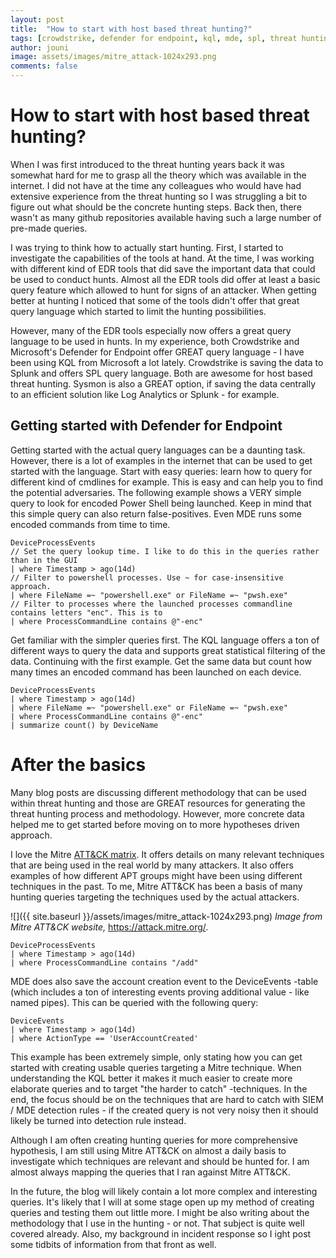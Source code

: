 ```yaml
---
layout: post
title:  "How to start with host based threat hunting?"
tags: [crowdstrike, defender for endpoint, kql, mde, spl, threat hunting]
author: jouni
image: assets/images/mitre_attack-1024x293.png
comments: false
---
```


# How to start with host based threat hunting?

When I was first introduced to the threat hunting years back it was somewhat hard for me to grasp all the theory which was available in the internet. I did not have at the time any colleagues who would have had extensive experience from the threat hunting so I was struggling a bit to figure out what should be the concrete hunting steps. Back then, there wasn't as many github repositories available having such a large number of pre-made queries.

I was trying to think how to actually start hunting. First, I started to investigate the capabilities of the tools at hand. At the time, I was working with different kind of EDR tools that did save the important data that could be used to conduct hunts. Almost all the EDR tools did offer at least a basic query feature which allowed to hunt for signs of an attacker. When getting better at hunting I noticed that some of the tools didn't offer that great query language which started to limit the hunting possibilities.

However, many of the EDR tools especially now offers a great query language to be used in hunts. In my experience, both Crowdstrike and Microsoft's Defender for Endpoint offer GREAT query language - I have been using KQL from Microsoft a lot lately. Crowdstrike is saving the data to Splunk and offers SPL query language. Both are awesome for host based threat hunting. Sysmon is also a GREAT option, if saving the data centrally to an efficient solution like Log Analytics or Splunk - for example.

## Getting started with Defender for Endpoint

Getting started with the actual query languages can be a daunting task. However, there is a lot of examples in the internet that can be used to get started with the language. Start with easy queries: learn how to query for different kind of cmdlines for example. This is easy and can help you to find the potential adversaries. The following example shows a VERY simple query to look for encoded Power Shell being launched. Keep in mind that this simple query can also return false-positives. Even MDE runs some encoded commands from time to time.

    DeviceProcessEvents 
    // Set the query lookup time. I like to do this in the queries rather than in the GUI
    | where Timestamp > ago(14d) 
    // Filter to powershell processes. Use ~ for case-insensitive approach.
    | where FileName =~ "powershell.exe" or FileName =~ "pwsh.exe"
    // Filter to processes where the launched processes commandline contains letters "enc". This is to 
    | where ProcessCommandLine contains @"-enc"

Get familiar with the simpler queries first. The KQL language offers a ton of different ways to query the data and supports great statistical filtering of the data. Continuing with the first example. Get the same data but count how many times an encoded command has been launched on each device.

    DeviceProcessEvents 
    | where Timestamp > ago(14d) 
    | where FileName =~ "powershell.exe" or FileName =~ "pwsh.exe"
    | where ProcessCommandLine contains @"-enc"
    | summarize count() by DeviceName

# After the basics

Many blog posts are discussing different methodology that can be used within threat hunting and those are GREAT resources for generating the threat hunting process and methodology. However, more concrete data helped me to get started before moving on to more hypotheses driven approach.

I love the Mitre [ATT&CK matrix](https://attack.mitre.org/). It offers details on many relevant techniques that are being used in the real world by many attackers. It also offers examples of how different APT groups might have been using different techniques in the past. To me, Mitre ATT&CK has been a basis of many hunting queries targeting the techniques used by the actual attackers.

![]({{ site.baseurl }}/assets/images/mitre_attack-1024x293.png)
_Image from Mitre ATT&CK website,_ https://attack.mitre.org/.

    DeviceProcessEvents 
    | where Timestamp > ago(14d) 
    | where ProcessCommandLine contains "/add"

MDE does also save the account creation event to the DeviceEvents -table (which includes a ton of interesting events proving additional value - like named pipes). This can be queried with the following query:

    DeviceEvents 
    | where Timestamp > ago(14d) 
    | where ActionType == 'UserAccountCreated'

This example has been extremely simple, only stating how you can get started with creating usable queries targeting a Mitre technique. When understanding the KQL better it makes it much easier to create more elaborate queries and to target "the harder to catch" -techniques. In the end, the focus should be on the techniques that are hard to catch with SIEM / MDE detection rules - if the created query is not very noisy then it should likely be turned into detection rule instead.

Although I am often creating hunting queries for more comprehensive hypothesis, I am still using Mitre ATT&CK on almost a daily basis to investigate which techniques are relevant and should be hunted for. I am almost always mapping the queries that I ran against Mitre ATT&CK.

In the future, the blog will likely contain a lot more complex and interesting queries. It's likely that I will at some stage open up my method of creating queries and testing them out little more. I might be also writing about the methodology that I use in the hunting - or not. That subject is quite well covered already. Also, my background in incident response so I ight post some tidbits of information from that front as well.